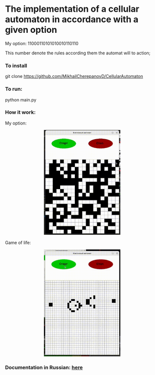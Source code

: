 # The implementation of a cellular automaton in accordance with a given option

My option: 11000110101010010110110

This number denote the rules according them the automat will to action;


### To install

git clone https://github.com/MikhailCherepanovD/CellularAutomaton

### To run:

python main.py


### How it work:

My option:

<p align="center">
<img src="https://github.com/MikhailCherepanovD/CellularAutomaton/blob/master/GitHubResources/KAMyVar.gif" alt="" width="250"/>
</p>

Game of life:
<p align="center">
<img src="https://github.com/MikhailCherepanovD/CellularAutomaton/blob/master/GitHubResources/KALife.gif" alt="" width="250"/>
</p>


### Documentation in Russian: [here](https://github.com/MikhailCherepanovD/CellularAutomaton/blob/master/GitHubResources/Documentation.pdf)